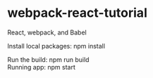 # webpack-react-tutorial <br />
<p>React, webpack, and Babel</p>
<p>Install local packages: npm install </p>
Run the build: npm run build <br />
Running app: npm start <br />
